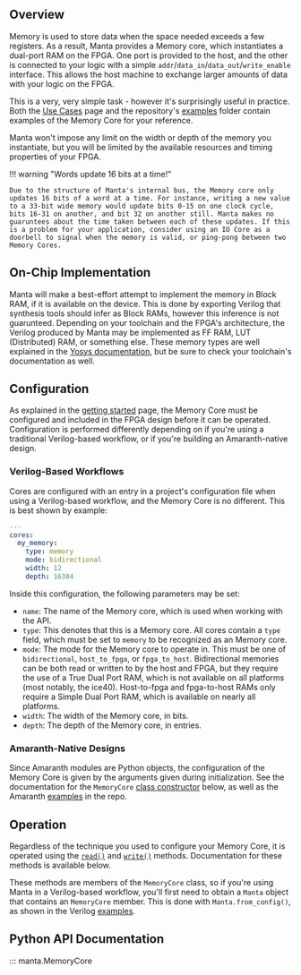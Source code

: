 
## Overview

Memory is used to store data when the space needed exceeds a few registers. As a result, Manta provides a Memory core, which instantiates a dual-port RAM on the FPGA. One port is provided to the host, and the other is connected to your logic with a simple `addr`/`data_in`/`data_out`/`write_enable` interface. This allows the host machine to exchange larger amounts of data with your logic on the FPGA.

This is a very, very simple task - however it's surprisingly useful in practice. Both the [Use Cases](../use_cases) page and the repository's [examples](https://github.com/fischermoseley/manta/tree/main/examples) folder contain examples of the Memory Core for your reference.

Manta won't impose any limit on the width or depth of the memory you instantiate, but you will be limited by the available resources and timing properties of your FPGA.

!!! warning "Words update 16 bits at a time!"

    Due to the structure of Manta's internal bus, the Memory core only updates 16 bits of a word at a time. For instance, writing a new value to a 33-bit wide memory would update bits 0-15 on one clock cycle, bits 16-31 on another, and bit 32 on another still. Manta makes no guaruntees about the time taken between each of these updates. If this is a problem for your application, consider using an IO Core as a doorbell to signal when the memory is valid, or ping-pong between two Memory Cores.


## On-Chip Implementation

Manta will make a best-effort attempt to implement the memory in Block RAM, if it is available on the device. This is done by exporting Verilog that synthesis tools should infer as Block RAMs, however this inference is not guarunteed. Depending on your toolchain and the FPGA's architecture, the Verilog produced by Manta may be implemented as FF RAM, LUT (Distributed) RAM, or something else. These memory types are well explained in the [Yosys documentation](https://yosyshq.readthedocs.io/projects/yosys/en/latest/using_yosys/synthesis/memory.html), but be sure to check your toolchain's documentation as well.

## Configuration

As explained in the [getting started](../getting_started) page, the Memory Core must be configured and included in the FPGA design before it can be operated. Configuration is performed differently depending on if you're using a traditional Verilog-based workflow, or if you're building an Amaranth-native design.

### Verilog-Based Workflows

Cores are configured with an entry in a project's configuration file when using a Verilog-based workflow, and the Memory Core is no different. This is best shown by example:

```yaml
---
cores:
  my_memory:
    type: memory
    mode: bidirectional
    width: 12
    depth: 16384

```

Inside this configuration, the following parameters may be set:

- `name`: The name of the Memory core, which is used when working with the API.
- `type`: This denotes that this is a Memory core. All cores contain a `type` field, which must be set to `memory` to be recognized as an Memory core.
- `mode`: The mode for the Memory core to operate in. This must be one of `bidirectional`, `host_to_fpga`, or `fpga_to_host`. Bidirectional memories can be both read or written to by the host and FPGA, but they require the use of a True Dual Port RAM, which is not available on all platforms (most notably, the ice40). Host-to-fpga and fpga-to-host RAMs only require a Simple Dual Port RAM, which is available on nearly all platforms.
- `width`: The width of the Memory core, in bits.
- `depth`: The depth of the Memory core, in entries.

### Amaranth-Native Designs

Since Amaranth modules are Python objects, the configuration of the Memory Core is given by the arguments given during initialization. See the documentation for the `MemoryCore` [class constructor](#manta.MemoryCore) below, as well as the Amaranth [examples](https://github.com/fischermoseley/manta/tree/main/examples/amaranth) in the repo.


## Operation

Regardless of the technique you used to configure your Memory Core, it is operated using the [`read()`](#manta.MemoryCore.read) and [`write()`](#manta.MemoryCore.write) methods. Documentation for these methods is available below.

These methods are members of the `MemoryCore` class, so if you're using Manta in a Verilog-based workflow, you'll first need to obtain a `Manta` object that contains an `MemoryCore` member. This is done with `Manta.from_config()`, as shown in the Verilog [examples](https://github.com/fischermoseley/manta/tree/main/examples/verilog).


## Python API Documentation

::: manta.MemoryCore
